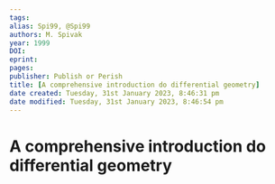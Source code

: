 ```yaml
---
tags: 
alias: Spi99, @Spi99
authors: M. Spivak
year: 1999
DOI: 
eprint: 
pages: 
publisher: Publish or Perish
title: [A comprehensive introduction do differential geometry]
date created: Tuesday, 31st January 2023, 8:46:31 pm
date modified: Tuesday, 31st January 2023, 8:46:54 pm
---
```


# A comprehensive introduction do differential geometry


